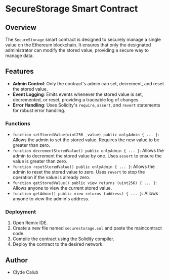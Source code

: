 # SecureStorage Smart Contract

## Overview

The `SecureStorage` smart contract is designed to securely manage a single value on the Ethereum blockchain. It ensures that only the designated administrator can modify the stored value, providing a secure way to manage data.

## Features

- **Admin Control**: Only the contract's admin can set, decrement, and reset the stored value.
- **Event Logging**: Emits events whenever the stored value is set, decremented, or reset, providing a traceable log of changes.
- **Error Handling**: Uses Solidity's `require`, `assert`, and `revert` statements for robust error handling.

### Functions

- `function setStoredValue(uint256 _value) public onlyAdmin { ... }`: Allows the admin to set the stored value. Requires the new value to be greater than zero.
- `function decrementStoredValue() public onlyAdmin { ... }`: Allows the admin to decrement the stored value by one. Uses `assert` to ensure the value is greater than zero.
- `function resetStoredValue() public onlyAdmin { ... }`: Allows the admin to reset the stored value to zero. Uses `revert` to stop the operation if the value is already zero.
- `function getStoredValue() public view returns (uint256) { ... }`: Allows anyone to view the current stored value.
- `function getAdmin() public view returns (address) { ... }`: Allows anyone to view the admin's address.

### Deployment

1. Open Remix IDE.
2. Create a new file named `securestorage.sol` and paste the maincontract code.
3. Compile the contract using the Solidity compiler.
4. Deploy the contract to the desired network.

## Author

- Clyde Calub
